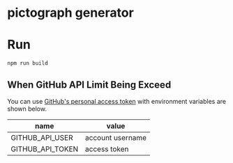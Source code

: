 # pictograph generator

# Run
`npm run build`

## When GitHub API Limit Being Exceed
You can use [GitHub's personal access token](https://github.com/blog/1509-personal-api-tokens) with environment variables are shown below.

name|value
--|--
GITHUB\_API\_USER|account username
GITHUB\_API\_TOKEN|access token
